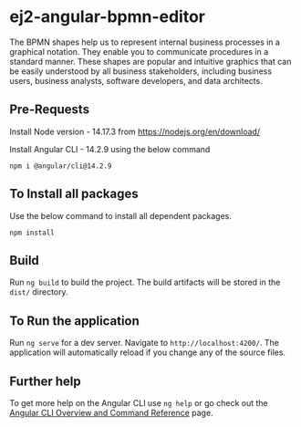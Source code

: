# ej2-angular-bpmn-editor
The BPMN shapes help us to represent internal business processes in a graphical notation. They enable you to communicate procedures in a standard manner. These shapes are popular and intuitive graphics that can be easily understood by all business stakeholders, including business users, business analysts, software developers, and data architects. 

## Pre-Requests

Install Node version - 14.17.3 from https://nodejs.org/en/download/ 

Install Angular CLI - 14.2.9 using the below command 
```
npm i @angular/cli@14.2.9
```

## To Install all packages

Use the below command to install all dependent packages.

```
npm install
```

## Build

Run `ng build` to build the project. The build artifacts will be stored in the `dist/` directory.

## To Run the application

Run `ng serve` for a dev server. Navigate to `http://localhost:4200/`. The application will automatically reload if you change any of the source files.

## Further help

To get more help on the Angular CLI use `ng help` or go check out the [Angular CLI Overview and Command Reference](https://angular.io/cli) page.
